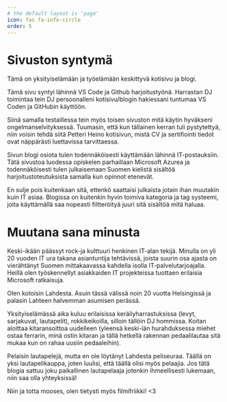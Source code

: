 ```yaml
---
# the default layout is 'page'
icon: fas fa-info-circle
order: 5
---
```


# Sivuston syntymä
Tämä on yksityiselämään ja työelämään keskittyvä kotisivu ja blogi. 

Tämä sivu syntyi lähinnä VS Code ja Github harjoitustyönä. Harrastan DJ toimintaa tein DJ persoonalleni kotisivu/blogin hakiessani tuntumaa VS Coden ja GitHubin käyttöön.

Siinä samalla testaillessa tein myös toisen sivuston mitä käytin hyväkseni ongelmanselvityksessä. Tuumasin, että kun tällainen kerran tuli pystytettyä, niin voisin tehdä siitä Petteri Heino kotisivun, mistä CV ja sertifiointi tiedot ovat näppärästi luettavissa tarvittaessa.

Sivun blogi osiota tulen  todennäköisesti käyttämään lähinnä IT-postauksiin. Tätä sivustoa luodessa opiskelen parhaillaan Microsoft Azurea ja todennäköisesti tulen julkaisemaan Suomen kielistä sisältöä harjoitustoteutuksista samalla kun opinnot etenevät.

En sulje pois kuitenkaan sitä, ettenkö saattaisi julkaista jotain ihan muutakin kuin IT asiaa. Blogissa on kuitenkin hyvin toimiva kategoria ja tag systeemi, joita käyttämällä saa nopeasti filtteröityä juuri sitä sisältöä mitä haluaa. 

# Muutana sana minusta

Keski-ikään päässyt rock-ja kulttuuri henkinen IT-alan tekijä. Minulla on yli 20 vuoden IT ura takana asiantuntija tehtävissä, joista suurin osa ajasta on vierähtänyt Suomen mittakaavassa kahdella isolla IT-palvelutarjoajalla. Heillä olen työskennellyt asiakkaiden IT projekteissa tuottaen erilaisia Microsoft ratkaisuja.

Olen kotoisin Lahdesta. Asuin tässä välissä noin 20 vuotta Helsingissä ja palasin Lahteen halvemman asumisen perässä.

Yksityiselämässä aika kuluu erilaisissa keräilyharrastuksissa (levyt, sarjakuvat, lautapelit), rokkikeikoilla, silloin tällöin DJ hommissa. Koitan aloittaa kitaransoittoa uudelleen (yleensä keski-iän hurahduksessa miehet ostaa ferrarin, minä ostin kitaran ja tällä hetkellä rakennan pedaalilautaa sitä mukaa kun on rahaa uusiin pedaaleihin).

Pelaisin lautapelejä, mutta en ole löytänyt Lahdesta peliseuraa. Täällä on yksi lautapelikauppa, joten luulisi, että täällä olisi myös pelaajia. Jos tätä blogia sattuu joku paikallinen lautapelaaja jotenkin ihmeellisesti lukemaan, niin saa olla yhteyksissä!

Niin ja totta mooses, olen tietysti myös filmifriikki! <3
